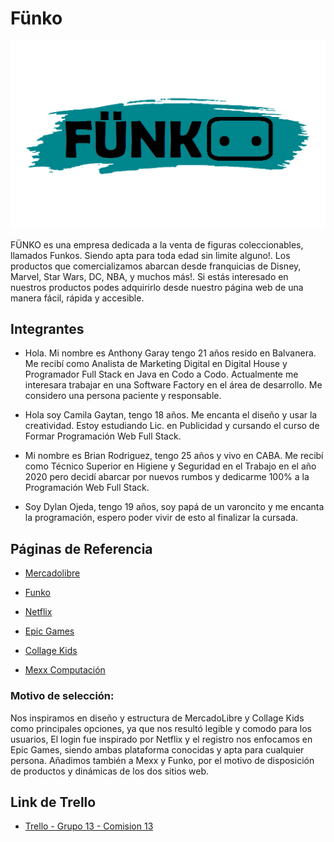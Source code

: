 # Fünko

![logo](/public/img/Logo.svg)

FÜNKO es una empresa dedicada a la venta de figuras coleccionables, llamados Funkos. Siendo apta para toda edad sin limite alguno!.
Los productos que comercializamos abarcan desde franquicias de Disney, Marvel, Star Wars, DC, NBA, y muchos más!. 
Si estás interesado en nuestros productos podes adquirirlo desde nuestro página web de una manera fácil, rápida y accesible.

## Integrantes

* Hola. Mi nombre es Anthony Garay tengo 21 años resido en Balvanera. Me recibí como Analista de Marketing Digital en Digital House y Programador Full Stack en Java en Codo a Codo. Actualmente me interesara trabajar en una Software Factory en el área de desarrollo. Me considero una persona paciente y responsable.

* Hola soy Camila Gaytan, tengo 18 años. Me encanta el diseño y usar la creatividad. Estoy estudiando Lic. en Publicidad y cursando el curso de Formar Programación Web Full Stack.

* Mi nombre es Brian Rodriguez, tengo 25 años y vivo en CABA. Me recibí como Técnico Superior en Higiene y Seguridad en el Trabajo en el año 2020 pero decidí abarcar por nuevos rumbos y dedicarme 100% a la Programación Web Full Stack.

* Soy Dylan Ojeda, tengo 19 años, soy papá de un varoncito y me encanta la programación, espero poder vivir de esto al finalizar la cursada.

## Páginas de Referencia

* [Mercadolibre](www.mercadolibre.com/)

* [Funko](www.funko.com)

* [Netflix](www.netflix.com/)

* [Epic Games](https://www.epicgames.com/site/es-ES/home)

* [Collage Kids](https://collagekids.com.ar)

* [Mexx Computación](https://www.mexx.com.ar)

### Motivo de selección:

Nos inspiramos en diseño y estructura de MercadoLibre y Collage Kids como principales opciones, ya que nos resultó legible y comodo para los usuarios, 
El login fue inspirado por Netflix y el registro nos enfocamos en Epic Games, siendo ambas plataforma conocidas y apta para cualquier persona.
Añadimos también a Mexx y Funko, por el motivo de disposición de productos y dinámicas de los dos sitios web.


## Link de Trello

* [Trello - Grupo 13 - Comision 13](https://trello.com/b/5duzYkGb/sprints-pi-grupo-13-fünko)
